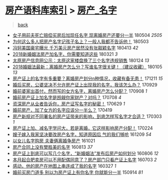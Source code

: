[房产语料库索引](../../README.md)  > [房产_名字](房产_名字.md)
====
> [back](../README.md)

- [女子用前夫死亡赔偿买房后加现任名字 现离婚房产还要分一半](http://jkwz.applinzi.com/ittc/7099285100560909318.html#%E5%A5%B3%E5%AD%90%E7%94%A8%E5%89%8D%E5%A4%AB%E6%AD%BB%E4%BA%A1%E8%B5%94%E5%81%BF%E4%B9%B0%E6%88%BF%E5%90%8E%E5%8A%A0%E7%8E%B0%E4%BB%BB%E5%90%8D%E5%AD%97+%E7%8E%B0%E7%A6%BB%E5%A9%9A%E6%88%BF%E4%BA%A7%E8%BF%98%E8%A6%81%E5%88%86%E4%B8%80%E5%8D%8A) 180504 *2505* 
- [为何这么多人把房产名字记孩子名上？一般人我都不告诉他！](http://jkwz.applinzi.com/ittc/7098842130023973894.html#%E4%B8%BA%E4%BD%95%E8%BF%99%E4%B9%88%E5%A4%9A%E4%BA%BA%E6%8A%8A%E6%88%BF%E4%BA%A7%E5%90%8D%E5%AD%97%E8%AE%B0%E5%AD%A9%E5%AD%90%E5%90%8D%E4%B8%8A%EF%BC%9F%E4%B8%80%E8%88%AC%E4%BA%BA%E6%88%91%E9%83%BD%E4%B8%8D%E5%91%8A%E8%AF%89%E4%BB%96%EF%BC%81) 180503  
- [冯轲美国豪宅曝光 千万美元房产居然没有张靓颖名字](http://jkwz.applinzi.com/ittc/7091479717750506507.html#%E5%86%AF%E8%BD%B2%E7%BE%8E%E5%9B%BD%E8%B1%AA%E5%AE%85%E6%9B%9D%E5%85%89+%E5%8D%83%E4%B8%87%E7%BE%8E%E5%85%83%E6%88%BF%E4%BA%A7%E5%B1%85%E7%84%B6%E6%B2%A1%E6%9C%89%E5%BC%A0%E9%9D%93%E9%A2%96%E5%90%8D%E5%AD%97) 180413 *42* 
- [2018新婚姻法房产加名字，你需要知道这些](http://jkwz.applinzi.com/ittc/7082848655650587658.html#2018%E6%96%B0%E5%A9%9A%E5%A7%BB%E6%B3%95%E6%88%BF%E4%BA%A7%E5%8A%A0%E5%90%8D%E5%AD%97%EF%BC%8C%E4%BD%A0%E9%9C%80%E8%A6%81%E7%9F%A5%E9%81%93%E8%BF%99%E4%BA%9B) 180321 *3* 
- [太原房产信息网公示：太原这家楼盘换了三个名字违规销售](http://jkwz.applinzi.com/ittc/7062082328606540806.html#%E5%A4%AA%E5%8E%9F%E6%88%BF%E4%BA%A7%E4%BF%A1%E6%81%AF%E7%BD%91%E5%85%AC%E7%A4%BA%EF%BC%9A%E5%A4%AA%E5%8E%9F%E8%BF%99%E5%AE%B6%E6%A5%BC%E7%9B%98%E6%8D%A2%E4%BA%86%E4%B8%89%E4%B8%AA%E5%90%8D%E5%AD%97%E8%BF%9D%E8%A7%84%E9%94%80%E5%94%AE) 180124 *13* 
- [2018婚姻法最新：离婚房产怎么分？写谁名字很关键！（建议收藏）](http://jkwz.applinzi.com/ittc/7055151674228737031.html#2018%E5%A9%9A%E5%A7%BB%E6%B3%95%E6%9C%80%E6%96%B0%EF%BC%9A%E7%A6%BB%E5%A9%9A%E6%88%BF%E4%BA%A7%E6%80%8E%E4%B9%88%E5%88%86%EF%BC%9F%E5%86%99%E8%B0%81%E5%90%8D%E5%AD%97%E5%BE%88%E5%85%B3%E9%94%AE%EF%BC%81%EF%BC%88%E5%BB%BA%E8%AE%AE%E6%94%B6%E8%97%8F%EF%BC%89) 180105 *13* 
- [房产证上的名字有多重要？离婚房产划分n种情况，收藏有备无患！](http://jkwz.applinzi.com/ittc/7045832530484266000.html#%E6%88%BF%E4%BA%A7%E8%AF%81%E4%B8%8A%E7%9A%84%E5%90%8D%E5%AD%97%E6%9C%89%E5%A4%9A%E9%87%8D%E8%A6%81%EF%BC%9F%E7%A6%BB%E5%A9%9A%E6%88%BF%E4%BA%A7%E5%88%92%E5%88%86n%E7%A7%8D%E6%83%85%E5%86%B5%EF%BC%8C%E6%94%B6%E8%97%8F%E6%9C%89%E5%A4%87%E6%97%A0%E6%82%A3%EF%BC%81) 171211 *15* 
- [婚后买房，公婆坚决不允许房产证上出现我的名字，我该怎么办？](http://jkwz.applinzi.com/ittc/7018726201512952848.html#%E5%A9%9A%E5%90%8E%E4%B9%B0%E6%88%BF%EF%BC%8C%E5%85%AC%E5%A9%86%E5%9D%9A%E5%86%B3%E4%B8%8D%E5%85%81%E8%AE%B8%E6%88%BF%E4%BA%A7%E8%AF%81%E4%B8%8A%E5%87%BA%E7%8E%B0%E6%88%91%E7%9A%84%E5%90%8D%E5%AD%97%EF%BC%8C%E6%88%91%E8%AF%A5%E6%80%8E%E4%B9%88%E5%8A%9E%EF%BC%9F) 170929  
- [婚前婆家出首付，然而写的女方名字，离婚房产怎么分配？](http://jkwz.applinzi.com/ittc/7010878856473609233.html#%E5%A9%9A%E5%89%8D%E5%A9%86%E5%AE%B6%E5%87%BA%E9%A6%96%E4%BB%98%EF%BC%8C%E7%84%B6%E8%80%8C%E5%86%99%E7%9A%84%E5%A5%B3%E6%96%B9%E5%90%8D%E5%AD%97%EF%BC%8C%E7%A6%BB%E5%A9%9A%E6%88%BF%E4%BA%A7%E6%80%8E%E4%B9%88%E5%88%86%E9%85%8D%EF%BC%9F) 170908 *1* 
- [婚前房产证上加名字是觊觎你家财产？对吗？](http://jkwz.applinzi.com/ittc/6987888067091104773.html#%E5%A9%9A%E5%89%8D%E6%88%BF%E4%BA%A7%E8%AF%81%E4%B8%8A%E5%8A%A0%E5%90%8D%E5%AD%97%E6%98%AF%E8%A7%8A%E8%A7%8E%E4%BD%A0%E5%AE%B6%E8%B4%A2%E4%BA%A7%EF%BC%9F%E5%AF%B9%E5%90%97%EF%BC%9F) 170708 *4* 
- [资深房产从业者告诉你，房产证写名字的秘密！](http://jkwz.applinzi.com/ittc/6984636726776431620.html#%E8%B5%84%E6%B7%B1%E6%88%BF%E4%BA%A7%E4%BB%8E%E4%B8%9A%E8%80%85%E5%91%8A%E8%AF%89%E4%BD%A0%EF%BC%8C%E6%88%BF%E4%BA%A7%E8%AF%81%E5%86%99%E5%90%8D%E5%AD%97%E7%9A%84%E7%A7%98%E5%AF%86%EF%BC%81) 170629 *1* 
- [婚前房产，加了女方的名字应该分一半么？](http://jkwz.applinzi.com/ittc/6958234037658321924.html#%E5%A9%9A%E5%89%8D%E6%88%BF%E4%BA%A7%EF%BC%8C%E5%8A%A0%E4%BA%86%E5%A5%B3%E6%96%B9%E7%9A%84%E5%90%8D%E5%AD%97%E5%BA%94%E8%AF%A5%E5%88%86%E4%B8%80%E5%8D%8A%E4%B9%88%EF%BC%9F) 170419  
- [房产新规对不同署名的房产证带来的影响，到底怎样写名字才合适？](http://jkwz.applinzi.com/ittc/6940810403830563844.html#%E6%88%BF%E4%BA%A7%E6%96%B0%E8%A7%84%E5%AF%B9%E4%B8%8D%E5%90%8C%E7%BD%B2%E5%90%8D%E7%9A%84%E6%88%BF%E4%BA%A7%E8%AF%81%E5%B8%A6%E6%9D%A5%E7%9A%84%E5%BD%B1%E5%93%8D%EF%BC%8C%E5%88%B0%E5%BA%95%E6%80%8E%E6%A0%B7%E5%86%99%E5%90%8D%E5%AD%97%E6%89%8D%E5%90%88%E9%80%82%EF%BC%9F) 170303 *1* 
- [房产证上加、减名字学问大，若是离婚，它这样影响房产分配！](http://jkwz.applinzi.com/ittc/6938315403645420548.html#%E6%88%BF%E4%BA%A7%E8%AF%81%E4%B8%8A%E5%8A%A0%E3%80%81%E5%87%8F%E5%90%8D%E5%AD%97%E5%AD%A6%E9%97%AE%E5%A4%A7%EF%BC%8C%E8%8B%A5%E6%98%AF%E7%A6%BB%E5%A9%9A%EF%BC%8C%E5%AE%83%E8%BF%99%E6%A0%B7%E5%BD%B1%E5%93%8D%E6%88%BF%E4%BA%A7%E5%88%86%E9%85%8D%EF%BC%81) 170224  
- [嫂子嫁入我家坚决要改房产名字，知道原因后 气的我们够呛](http://jkwz.applinzi.com/ittc/6909768181660255236.html#%E5%AB%82%E5%AD%90%E5%AB%81%E5%85%A5%E6%88%91%E5%AE%B6%E5%9D%9A%E5%86%B3%E8%A6%81%E6%94%B9%E6%88%BF%E4%BA%A7%E5%90%8D%E5%AD%97%EF%BC%8C%E7%9F%A5%E9%81%93%E5%8E%9F%E5%9B%A0%E5%90%8E+%E6%B0%94%E7%9A%84%E6%88%91%E4%BB%AC%E5%A4%9F%E5%91%9B) 161209 *54* 
- [以女儿名字购房 夫妻俩离婚争房产](http://jkwz.applinzi.com/ittc/6891223808538575877.html#%E4%BB%A5%E5%A5%B3%E5%84%BF%E5%90%8D%E5%AD%97%E8%B4%AD%E6%88%BF+%E5%A4%AB%E5%A6%BB%E4%BF%A9%E7%A6%BB%E5%A9%9A%E4%BA%89%E6%88%BF%E4%BA%A7) 161021  
- [房产合同上没有樊胜美的名字](http://jkwz.applinzi.com/ittc/6865918085642585092.html#%E6%88%BF%E4%BA%A7%E5%90%88%E5%90%8C%E4%B8%8A%E6%B2%A1%E6%9C%89%E6%A8%8A%E8%83%9C%E7%BE%8E%E7%9A%84%E5%90%8D%E5%AD%97) 160813 *37* 
- [房产证上到底可以写几个名字，“新婚姻法”发布后房产如何划分](http://jkwz.applinzi.com/ittc/6863170964774454276.html#%E6%88%BF%E4%BA%A7%E8%AF%81%E4%B8%8A%E5%88%B0%E5%BA%95%E5%8F%AF%E4%BB%A5%E5%86%99%E5%87%A0%E4%B8%AA%E5%90%8D%E5%AD%97%EF%BC%8C%E2%80%9C%E6%96%B0%E5%A9%9A%E5%A7%BB%E6%B3%95%E2%80%9D%E5%8F%91%E5%B8%83%E5%90%8E%E6%88%BF%E4%BA%A7%E5%A6%82%E4%BD%95%E5%88%92%E5%88%86) 160806 *12* 
- [本月起合肥卖房可以不用配偶同意了？房产部门只看产证上名字](http://jkwz.applinzi.com/ittc/6850550116691477509.html#%E6%9C%AC%E6%9C%88%E8%B5%B7%E5%90%88%E8%82%A5%E5%8D%96%E6%88%BF%E5%8F%AF%E4%BB%A5%E4%B8%8D%E7%94%A8%E9%85%8D%E5%81%B6%E5%90%8C%E6%84%8F%E4%BA%86%EF%BC%9F%E6%88%BF%E4%BA%A7%E9%83%A8%E9%97%A8%E5%8F%AA%E7%9C%8B%E4%BA%A7%E8%AF%81%E4%B8%8A%E5%90%8D%E5%AD%97) 160703 *2* 
- [感动，他的房产在地图上串连成了我的名字](http://jkwz.applinzi.com/ittc/6814282562717352965.html#%E6%84%9F%E5%8A%A8%EF%BC%8C%E4%BB%96%E7%9A%84%E6%88%BF%E4%BA%A7%E5%9C%A8%E5%9C%B0%E5%9B%BE%E4%B8%8A%E4%B8%B2%E8%BF%9E%E6%88%90%E4%BA%86%E6%88%91%E7%9A%84%E5%90%8D%E5%AD%97) 160327 *1* 
- [婚前买房门道多  别以为房产证上有你名字 你就能分一半](http://jkwz.applinzi.com/ittc/6741930561506722820.html#%E5%A9%9A%E5%89%8D%E4%B9%B0%E6%88%BF%E9%97%A8%E9%81%93%E5%A4%9A++%E5%88%AB%E4%BB%A5%E4%B8%BA%E6%88%BF%E4%BA%A7%E8%AF%81%E4%B8%8A%E6%9C%89%E4%BD%A0%E5%90%8D%E5%AD%97+%E4%BD%A0%E5%B0%B1%E8%83%BD%E5%88%86%E4%B8%80%E5%8D%8A) 150914 *81* 
